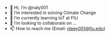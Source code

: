 - 👋 Hi, I’m @naly001
- 👀 I’m interested in solving Climate Change
- 🌱 I’m currently learning IoT at FIU
- 💞️ I’m looking to collaborate on ...
- 📫 How to reach me {Email: nleey001@fiu.edu}

<!---
naly001/naly001 is a ✨ special ✨ repository because its `README.md` (this file) appears on your GitHub profile.
You can click the Preview link to take a look at your changes.
--->
